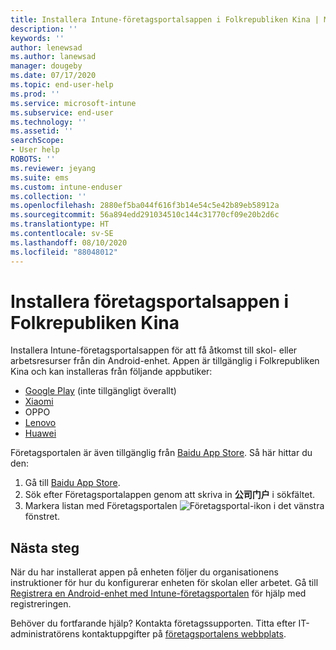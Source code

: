 ```yaml
---
title: Installera Intune-företagsportalsappen i Folkrepubliken Kina | Microsoft Docs
description: ''
keywords: ''
author: lenewsad
ms.author: lanewsad
manager: dougeby
ms.date: 07/17/2020
ms.topic: end-user-help
ms.prod: ''
ms.service: microsoft-intune
ms.subservice: end-user
ms.technology: ''
ms.assetid: ''
searchScope:
- User help
ROBOTS: ''
ms.reviewer: jeyang
ms.suite: ems
ms.custom: intune-enduser
ms.collection: ''
ms.openlocfilehash: 2880ef5ba044f616f3b14e54c5e42b89eb58912a
ms.sourcegitcommit: 56a894edd291034510c144c31770cf09e20b2d6c
ms.translationtype: HT
ms.contentlocale: sv-SE
ms.lasthandoff: 08/10/2020
ms.locfileid: "88048012"
---
```

# <a name="install-company-portal-app-in-peoples-republic-of-china"></a>Installera företagsportalsappen i Folkrepubliken Kina

Installera Intune-företagsportalsappen för att få åtkomst till skol- eller arbetsresurser från din Android-enhet. Appen är tillgänglig i Folkrepubliken Kina och kan installeras från följande appbutiker: 

* [Google Play](https://go.microsoft.com/fwlink/?linkid=871947) (inte tillgängligt överallt)
* [Xiaomi](https://go.microsoft.com/fwlink/?linkid=836947) 
* OPPO
* [Lenovo](https://go.microsoft.com/fwlink/?linkid=2125082)
* [Huawei](https://go.microsoft.com/fwlink/?linkid=836948)


Företagsportalen är även tillgänglig från [Baidu App Store](https://go.microsoft.com/fwlink/?linkid=2133565). Så här hittar du den:  
 
   1. Gå till [Baidu App Store](https://go.microsoft.com/fwlink/?linkid=2133565).  
   2. Sök efter Företagsportalappen genom att skriva in **公司门户** i sökfältet.  
   3. Markera listan med Företagsportalen ![Företagsportal-ikon](./media/company-portal-logo-small-2006.png) i det vänstra fönstret.  


## <a name="next-steps"></a>Nästa steg  
När du har installerat appen på enheten följer du organisationens instruktioner för hur du konfigurerar enheten för skolan eller arbetet. Gå till [Registrera en Android-enhet med Intune-företagsportalen](enroll-device-android-company-portal.md) för hjälp med registreringen. 


Behöver du fortfarande hjälp? Kontakta företagssupporten. Titta efter IT-administratörens kontaktuppgifter på [företagsportalens webbplats](https://go.microsoft.com/fwlink/?linkid=2010980).
